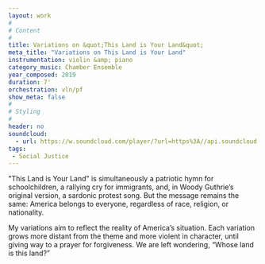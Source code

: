 ```yaml
---
layout: work
#
# Content
#
title: Variations on &quot;This Land is Your Land&quot;
meta_title: "Variations on This Land is Your Land"
instrumentation: violin &amp; piano
category_music: Chamber Ensemble
year_composed: 2019
duration: 7'
orchestration: vln/pf
show_meta: false
#
# Styling
#
header: no
soundcloud: 
  - url: https://w.soundcloud.com/player/?url=https%3A//api.soundcloud.com/tracks/676548509&color=%23ff5500&auto_play=false&hide_related=false&show_comments=true&show_user=true&show_reposts=false&show_teaser=true&visual=true
tags: 
 - Social Justice
---
```

&quot;This Land is Your Land&quot; is simultaneously a patriotic hymn for schoolchildren, a rallying cry for immigrants, and, in Woody Guthrie’s original version, a sardonic protest song. But the message remains the same: America belongs to everyone, regardless of race, religion, or nationality.

My variations aim to reflect the reality of America’s situation. Each variation grows more distant from the theme and more violent in character, until giving way to a prayer for forgiveness. We are left wondering, “Whose land is this land?”